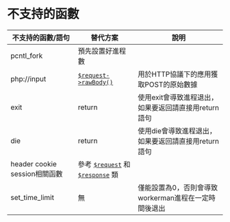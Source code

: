 # 不支持的函數

不支持的函數/語句  | 替代方案 | 說明
----|------|----
pcntl_fork | 預先設置好進程數| 
php://input | [`$request->rawBody()`](http/request.md)| 用於HTTP協議下的應用獲取POST的原始數據
exit | return | 使用exit會導致進程退出，如果要返回請直接用return語句
die | return | 使用die會導致進程退出，如果要返回請直接用return語句
header cookie session相關函數 |參考 [`$request`](http/request.md) 和 [`$response`]([http/response.md) 類 | 
set_time_limit| 無 | 僅能設置為0，否則會導致workerman進程在一定時間後退出
